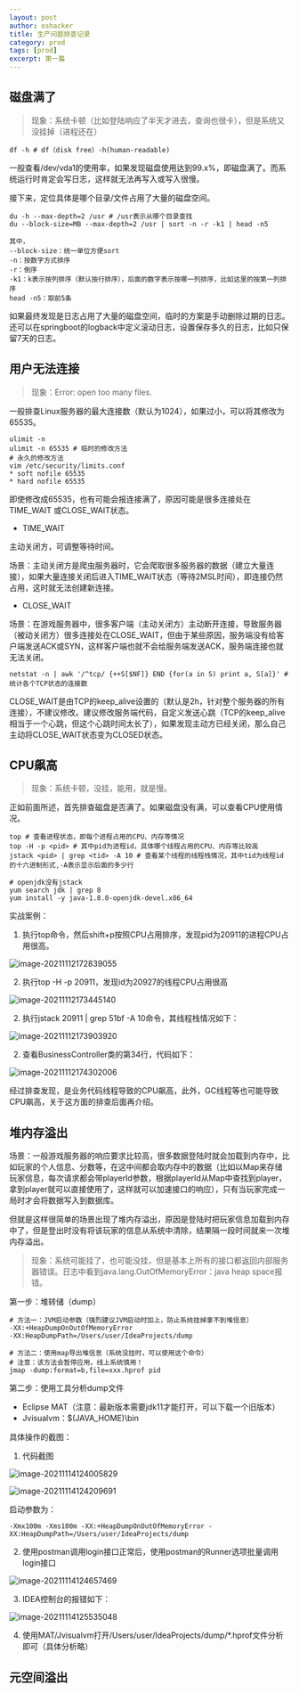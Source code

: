 ```yaml
---
layout: post 
author: oshacker
title: 生产问题排查记录
category: prod
tags: [prod]
excerpt: 第一篇
---
```


## 磁盘满了

> 现象：系统卡顿（比如登陆响应了半天才进去，查询也很卡），但是系统又没挂掉（进程还在）

```shell
df -h # df（disk free）-h(human-readable)
```

一般查看/dev/vda1的使用率，如果发现磁盘使用达到99.x%，即磁盘满了。而系统运行时肯定会写日志，这样就无法再写入或写入很慢。

接下来，定位具体是哪个目录/文件占用了大量的磁盘空间。

```shell
du -h --max-depth=2 /usr # /usr表示从哪个目录查找
du --block-size=MB --max-depth=2 /usr | sort -n -r -k1 | head -n5

其中，
--block-size：统一单位方便sort
-n：按数字方式排序
-r：倒序
-k1：k表示按列排序（默认按行排序），后面的数字表示按哪一列排序，比如这里的按第一列排序
head -n5：取前5条
```

如果最终发现是日志占用了大量的磁盘空间，临时的方案是手动删除过期的日志。还可以在springboot的logback中定义滚动日志，设置保存多久的日志，比如只保留7天的日志。

## 用户无法连接

> 现象：Error: open too many files.

一般排查Linux服务器的最大连接数（默认为1024），如果过小，可以将其修改为65535。

```shell
ulimit -n
ulimit -n 65535 # 临时的修改方法
# 永久的修改方法
vim /etc/security/limits.conf
* soft nofile 65535
* hard nofile 65535
```

即使修改成65535，也有可能会报连接满了，原因可能是很多连接处在TIME_WAIT 或CLOSE_WAIT状态。

+ TIME_WAIT

主动关闭方，可调整等待时间。

场景：主动关闭方是爬虫服务器时，它会爬取很多服务器的数据（建立大量连接），如果大量连接关闭后进入TIME_WAIT状态（等待2MSL时间），即连接仍然占用，这时就无法创建新连接。

+ CLOSE_WAIT

场景：在游戏服务器中，很多客户端（主动关闭方）主动断开连接，导致服务器（被动关闭方）很多连接处在CLOSE_WAIT，但由于某些原因，服务端没有给客户端发送ACK或SYN，这样客户端也就不会给服务端发送ACK，服务端连接也就无法关闭。

```shell
netstat -n | awk '/^tcp/ {++S[$NF]} END {for(a in S) print a, S[a]}' # 统计各个TCP状态的连接数
```

CLOSE_WAIT是由TCP的keep_alive设置的（默认是2h，针对整个服务器的所有连接），不建议修改。建议修改服务端代码，自定义发送心跳（TCP的keep_alive相当于一个心跳，但这个心跳时间太长了），如果发现主动方已经关闭，那么自己主动将CLOSE_WAIT状态变为CLOSED状态。

## CPU飙高

> 现象：系统卡顿，没挂，能用，就是慢。

正如前面所述，首先排查磁盘是否满了。如果磁盘没有满，可以查看CPU使用情况。

```shell
top # 查看进程状态，即每个进程占用的CPU、内存等情况
top -H -p <pid> # 其中pid为进程id，具体哪个线程占用的CPU、内存等比较高
jstack <pid> | grep <tid> -A 10 # 查看某个线程的线程栈情况，其中tid为线程id的十六进制形式,-A表示显示后面的多少行

# openjdk没有jstack
yum search jdk | grep 8
yum install -y java-1.8.0-openjdk-devel.x86_64 
```

实战案例：

1. 执行top命令，然后shift+p按照CPU占用排序，发现pid为20911的进程CPU占用很高。

![image-20211112172839055](https://cdn.jsdelivr.net/gh/YuanAaron/BlogImage/2021/image-20211112172839055.png)

2. 执行top -H -p 20911，发现id为20927的线程CPU占用很高

![image-20211112173445140](https://cdn.jsdelivr.net/gh/YuanAaron/BlogImage/2021/image-20211112173445140.png)

2. 执行jstack 20911 | grep 51bf -A 10命令，其线程栈情况如下：

![image-20211112173903920](https://cdn.jsdelivr.net/gh/YuanAaron/BlogImage/2021/image-20211112173903920.png)

2. 查看BusinessController类的第34行，代码如下：

![image-20211112174302006](https://cdn.jsdelivr.net/gh/YuanAaron/BlogImage/2021/image-20211112174302006.png)

经过排查发现，是业务代码线程导致的CPU飙高，此外，GC线程等也可能导致CPU飙高，关于这方面的排查后面再介绍。

## 堆内存溢出

场景：一般游戏服务器的响应要求比较高，很多数据登陆时就会加载到内存中，比如玩家的个人信息、分数等，在这中间都会取内存中的数据（比如以Map来存储玩家信息，每次请求都会带playerId参数，根据playerId从Map中查找到player，拿到player就可以直接使用了，这样就可以加速接口的响应），只有当玩家完成一局时才会将数据写入到数据库。

但就是这样很简单的场景出现了堆内存溢出，原因是登陆时把玩家信息加载到内存中了，但是登出时没有将该玩家的信息从系统中清除，结果隔一段时间就来一次堆内存溢出。

> 现象：系统可能挂了，也可能没挂，但是基本上所有的接口都返回内部服务器错误。日志中看到java.lang.OutOfMemoryError：java heap space报错。

第一步：堆转储（dump）

```shell
# 方法一：JVM启动参数（强烈建议JVM启动时加上，防止系统挂掉拿不到堆信息）
-XX:+HeapDumpOnOutOfMemoryError 
-XX:HeapDumpPath=/Users/user/IdeaProjects/dump

# 方法二：使用map导出堆信息（系统没挂时，可以使用这个命令）
# 注意：该方法会暂停应用，线上系统慎用！
jmap -dump:format=b,file=xxx.hprof pid
```

第二步：使用工具分析dump文件

+ Eclipse MAT（注意：最新版本需要jdk11才能打开，可以下载一个旧版本）
+ Jvisualvm：$(JAVA_HOME)\bin

具体操作的截图：

1. 代码截图

![image-20211114124005829](https://cdn.jsdelivr.net/gh/YuanAaron/BlogImage/2021/image-20211114124005829.png)

![image-20211114124209691](https://cdn.jsdelivr.net/gh/YuanAaron/BlogImage/2021/image-20211114124209691.png)

启动参数为：

```shell
-Xmx100m -Xms100m -XX:+HeapDumpOnOutOfMemoryError -XX:HeapDumpPath=/Users/user/IdeaProjects/dump
```

2. 使用postman调用login接口正常后，使用postman的Runner选项批量调用login接口

![image-20211114124657469](https://cdn.jsdelivr.net/gh/YuanAaron/BlogImage/2021/image-20211114124657469.png)

3. IDEA控制台的报错如下：

![image-20211114125535048](https://cdn.jsdelivr.net/gh/YuanAaron/BlogImage/2021/image-20211114125535048.png)

4. 使用MAT/Jvisualvm打开/Users/user/IdeaProjects/dump/*.hprof文件分析即可（具体分析略）

## 元空间溢出



